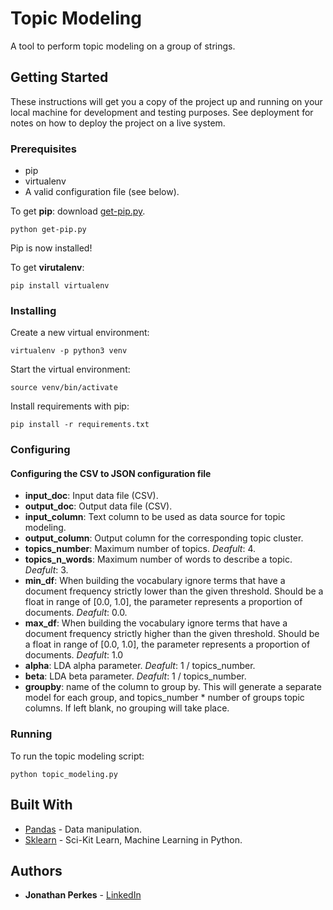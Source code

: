 # Topic Modeling

A tool to perform topic modeling on a group of strings.

## Getting Started

These instructions will get you a copy of the project up and running on your local machine for development and testing purposes. See deployment for notes on how to deploy the project on a live system.

### Prerequisites

- pip
- virtualenv
- A valid configuration file (see below).

To get **pip**: download [get-pip.py](https://bootstrap.pypa.io/get-pip.py).
```
python get-pip.py
```
Pip is now installed!

To get **virutalenv**: 
```
pip install virtualenv
``` 

### Installing

Create a new virtual environment:
```
virtualenv -p python3 venv
```    

Start the virtual environment:
```
source venv/bin/activate
```    
Install requirements with pip:
```
pip install -r requirements.txt
```

### Configuring

#### Configuring the CSV to JSON configuration file

- **input_doc**: Input data file (CSV).
- **output_doc**: Output data file (CSV).
- **input_column**: Text column to be used as data source for topic modeling.
- **output_column**: Output column for the corresponding topic cluster.
- **topics_number**: Maximum number of topics. *Deafult*: 4.
- **topics_n_words**: Maximum number of words to describe a topic. *Deafult*: 3.
- **min_df**: When building the vocabulary ignore terms that have a document frequency strictly lower than the given threshold. Should be a float in range of [0.0, 1.0], the parameter represents a proportion of documents.  *Deafult*: 0.0.
- **max_df**: When building the vocabulary ignore terms that have a document frequency strictly higher than the given threshold. Should be a float in range of [0.0, 1.0], the parameter represents a proportion of documents.  *Deafult*: 1.0
- **alpha**: LDA alpha parameter. *Deafult*: 1 / topics_number.
- **beta**: LDA beta parameter. *Deafult*: 1 / topics_number.
- **groupby**: name of the column to group by. This will generate a separate model for each group, and topics_number * number of groups topic columns. If left blank, no grouping will take place.
 
### Running

To run the topic modeling script:
```
python topic_modeling.py
```

## Built With

* [Pandas](https://pandas.pydata.org/) - Data manipulation.
* [Sklearn](https://scikit-learn.org/) - Sci-Kit Learn, Machine Learning in Python.

## Authors

* **Jonathan Perkes** - [LinkedIn](https://www.linkedin.com/in/jonathan-perkes/)
